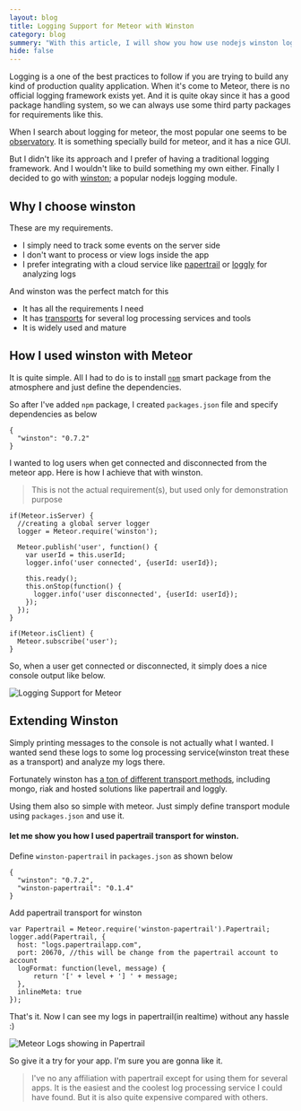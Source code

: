 ```yaml
---
layout: blog
title: Logging Support for Meteor with Winston
category: blog
summery: "With this article, I will show you how use nodejs winston logging module with meteor. And I'll show you how to export logs to some external service without any hassle."
hide: false
---
```


Logging is a one of the best practices to follow if you are trying to build any kind of production quality application. When it's come to Meteor, there is no official logging framework exists yet. And it is quite okay since it has a good package handling system, so we can always use some third party packages for requirements like this.

When I search about logging for meteor, the most popular one seems to be [observatory](https://github.com/jhoxray/observatory). It is something specially build for meteor, and it has a nice GUI.

But I didn't like its approach and I prefer of having a traditional logging framework. And I wouldn't like to build something my own either. Finally I decided to go with [winston](https://github.com/flatiron/winston); a popular nodejs logging module.

## Why I choose winston

These are my requirements.

* I simply need to track some events on the server side
* I don't want to process or view logs inside the app
* I prefer integrating with a cloud service like [papertrail](https://github.com/flatiron/winston) or [loggly](http://loggly.com/) for analyzing logs

And winston was the perfect match for this

* It has all the requirements I need
* It has [transports](https://github.com/flatiron/winston/blob/master/docs/transports.md) for several log processing services and tools
* It is widely used and mature

## How I used winston with Meteor

It is quite simple. All I had to do is to install [`npm`](https://atmosphere.meteor.com/package/npm)  smart package from the atmosphere and just define the dependencies.

So after I've added `npm` package, I created `packages.json` file and specify dependencies as below

    {
      "winston": "0.7.2"
    }

I wanted to log users when get connected and disconnected from the meteor app. Here is how I achieve that with winston.
> This is not the actual requirement(s), but used only for demonstration purpose


    if(Meteor.isServer) {
      //creating a global server logger
      logger = Meteor.require('winston');

      Meteor.publish('user', function() {
        var userId = this.userId;
        logger.info('user connected', {userId: userId});

        this.ready();
        this.onStop(function() {
          logger.info('user disconnected', {userId: userId});
        });
      });
    }

    if(Meteor.isClient) {
      Meteor.subscribe('user');
    }

So, when a user get connected or disconnected, it simply does a nice console output like below.

![Logging Support for Meteor](http://i.imgur.com/9FUSoHY.png)

## Extending Winston

Simply printing messages to the console is not actually what I wanted. I wanted send these logs to some log processing service(winston treat these as a transport) and analyze my logs there.

Fortunately winston has [a ton of different transport methods](https://atmosphere.meteor.com/package/npm), including mongo, riak and hosted solutions like papertrail and loggly.

Using them also so simple with meteor. Just simply define transport module using `packages.json` and use it.

#### let me show you how I used papertrail transport for winston.

Define `winston-papertrail` in `packages.json` as shown below

    {
      "winston": "0.7.2",
      "winston-papertrail": "0.1.4"
    }

Add papertrail transport for winston

    var Papertrail = Meteor.require('winston-papertrail').Papertrail;
    logger.add(Papertrail, {
      host: "logs.papertrailapp.com",
      port: 20670, //this will be change from the papertrail account to account
      logFormat: function(level, message) {
          return '[' + level + '] ' + message;
      },
      inlineMeta: true
    });

That's it. Now I can see my logs in papertrail(in realtime) without any hassle :)

![Meteor Logs showing in Papertrail](http://i.imgur.com/E3yx327.png)

So give it a try for your app. I'm sure you are gonna like it.

> I've no any affiliation with papertrail except for using them for several apps. It is the easiest and the coolest log processing service I could have found. But it is also quite expensive compared with others.